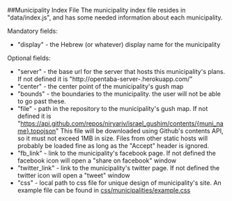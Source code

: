 ##Municipality Index File
The municipality index file resides in "data/index.js", and has some needed
information about each municipality.

Mandatory fields:
+ "display" - the Hebrew (or whatever) display name for the municipality

Optional fields:
+ "server" - the base url for the server that hosts this municipality's plans.
  If not defined it is "http://opentaba-server-<muni-name>.herokuapp.com/"
+ "center" - the center point of the municipality's gush map
+ "bounds" - the boundaries to the municipality. the user will not be able
  to go past these.
+ "file" - path in the repository to the municipality's gush map.
  If not defined it is "https://api.github.com/repos/niryariv/israel_gushim/contents/{muni_name}.topojson"
  This file will be downloaded using Github's contents API, so it must not 
  exceed 1MB in size. Files from other static hosts will probably be loaded fine
  as long as the "Accept" header is ignored.
+ "fb_link" - link to the municipality's facebook page.
  If not defined the facebook icon will open a "share on facebook" window
+ "twitter_link" - link to the municipality's twitter page.
  If not defined the twitter icon will open a "tweet" window
+ "css" - local path to css file for unique design of municipality's site.
  An example file can be found in [css/municipalities/example.css](https://github.com/niryariv/opentaba-client/blob/master/css/municipalities/example.css)

